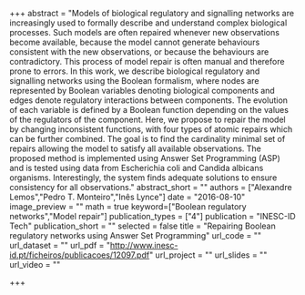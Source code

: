 +++
abstract = "Models of biological regulatory and signalling networks are increasingly used to formally describe and understand complex biological processes. Such models are often repaired whenever new observations become available, because the model cannot generate behaviours consistent with the new observations, or because the behaviours are contradictory. This process of model repair is often manual and therefore prone to errors. In this work, we describe biological regulatory and signalling networks using the Boolean formalism, where nodes are represented by Boolean variables denoting biological components and edges denote regulatory interactions between components. The evolution of each variable is defined by a Boolean function depending on the values of the regulators of the component. Here, we propose to repair the model by changing inconsistent functions, with four types of atomic repairs which can be further combined. The goal is to find the cardinality minimal set of repairs allowing the model to satisfy all available observations. The proposed method is implemented using Answer Set Programming (ASP) and is tested using data from Escherichia coli and Candida albicans organisms. Interestingly, the system finds adequate solutions to ensure consistency for all observations."
abstract_short = ""
authors = ["Alexandre Lemos","Pedro T. Monteiro","Inês Lynce"]
date = "2016-08-10"
image_preview = ""
math = true
keyword=["Boolean regulatory networks","Model repair"]
publication_types = ["4"]
publication = "INESC-ID Tech"
publication_short = ""
selected = false
title = "Repairing Boolean regulatory networks using Answer Set Programming"
url_code = ""
url_dataset = ""
url_pdf = "http://www.inesc-id.pt/ficheiros/publicacoes/12097.pdf"
url_project = ""
url_slides = ""
url_video = ""

+++

